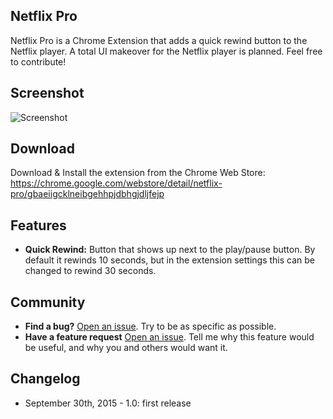 ## Netflix Pro
Netflix Pro is a Chrome Extension that adds a quick rewind button to the Netflix player. A total UI makeover for the Netflix player is planned. Feel free to contribute!

## Screenshot

![Screenshot](https://raw.githubusercontent.com/johncoates/NetflixPro/master/screenshot.png)

## Download
Download & Install the extension from the Chrome Web Store: https://chrome.google.com/webstore/detail/netflix-pro/gbaeiigcklneibgehhpjdbhgjdljfejp

## Features
* **Quick Rewind:** Button that shows up next to the play/pause button. By default it rewinds 10 seconds, but in the extension settings this can be changed to rewind 30 seconds.
## Community

- **Find a bug?** [Open an issue](https://github.com/johncoates/NetflixPro/issues/new). Try to be as specific as possible.
- **Have a feature request** [Open an issue](https://github.com/johncoates/NetflixPro/issues/new). Tell me why this feature would be useful, and why you and others would want it.

## Changelog

- September 30th, 2015 - 1.0: first release
